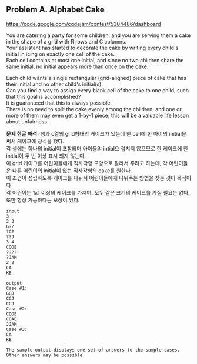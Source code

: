 ## Problem A. Alphabet Cake

https://code.google.com/codejam/contest/5304486/dashboard

You are catering a party for some children, and you are serving them a cake in the shape of a grid with R rows and C columns. <br/>
Your assistant has started to decorate the cake by writing every child's initial in icing on exactly one cell of the cake. <br/>
Each cell contains at most one initial, and since no two children share the same initial, no initial appears more than once on the cake.

Each child wants a single rectangular (grid-aligned) piece of cake that has their initial and no other child's initial(s). <br/>
Can you find a way to assign every blank cell of the cake to one child, such that this goal is accomplished? <br/>
It is guaranteed that this is always possible. <br/>
There is no need to split the cake evenly among the children, and one or more of them may even get a 1-by-1 piece; this will be a valuable life lesson about unfairness.

**문제 한글 해석**
r행과 c열의 grid형태의 케이크가 있는데 한 cell에 한 아이의 initial을 써서 케이크에 장식을 했다. <br/>
각 셀에는 하나의 initial이 포함되며 아이들의 intial으 겹치지 않으므로 한 케이크에 한 initial이 두 번 이상 표시 되지 않는다. <br/>
이 grid 케이크를 어린이들에게 직사각형 모양으로 잘라서 주려고 하는데, 각 어린이들은 다른 어린이의 initial이 없는 직사각형의 cake를 원한다. <br/>
이 조건이 성립하도록 케이크를 나눠서 어린이들에게 나눠주는 방법을 찾는 것이 목적이다 <br/>
각 어린이는 1x1 이상의 케이크를 가지며, 모두 같은 크기의 케이크를 가질 필요는 없다. <br/>
또한 항상 가능하다는 보장이 있다.<br/>

```
input
3
3 3
G??
?C?
??J
3 4
CODE
????
?JAM
2 2
CA
KE

output
Case #1:
GGJ
CCJ
CCJ
Case #2:
CODE
COAE
JJAM
Case #3:
CA
KE

The sample output displays one set of answers to the sample cases. Other answers may be possible.
```
